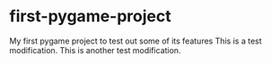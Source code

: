 # first-pygame-project
My first pygame project to test out some of its features
This is a test modification.
This is another test modification.
